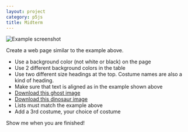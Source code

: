 ```yaml
---
layout: project
category: p5js
title: Midterm
---
```

![Example screenshot](/wd\p5js\midtermscreenshot.PNG)

Create a web page similar to the example above.

  - Use a background color (not white or black) on the page
  - Use 2 different background colors in the table
  - Use two different size headings at the top. Costume names are also a kind of heading.
  - Make sure that text is aligned as in the example shown above
  - [Download this ghost image](/wd\p5js\ghost.jpg)
  - [Download this dinosaur image](/wd\p5js\dinosaur.jpg)
  - Lists must match the example above
  - Add a 3rd costume, your choice of costume

Show me when you are finished!
